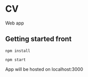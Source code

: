 # CV
Web app

## Getting started front

```shell
npm install

npm start

```

App will be hosted on localhost:3000
